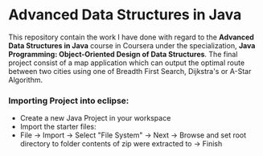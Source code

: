 # Advanced Data Structures in Java
This repository contain the work I have done with regard to the **Advanced Data Structures in Java** course in Coursera under the specialization, **Java Programming: Object-Oriented Design of Data Structures**. The final project consist of a map application which can output the optimal route between two cities using one of Breadth First Search, Dijkstra's or A-Star Algorithm.

### Importing Project into eclipse:
- Create a new Java Project in your workspace
- Import the starter files:
- File -> Import -> Select "File System" -> Next -> Browse and set root directory to folder contents of zip were extracted to -> Finish

